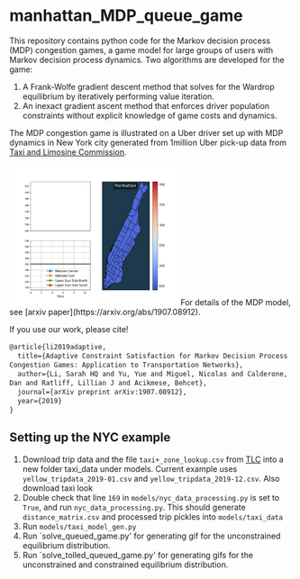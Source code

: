 # manhattan_MDP_queue_game
This repository contains python code for the Markov decision process (MDP) congestion games, a game model for large groups of users with Markov decision process dynamics. Two algorithms are developed for the game: 
1. A Frank-Wolfe gradient descent method that solves for the Wardrop equilibrium by iteratively performing value iteration.
2. An inexact gradient ascent method that enforces driver population constraints without explicit knowledge of game costs and dynamics.

The MDP congestion game is illustrated on a Uber driver set up with MDP dynamics in New York city generated from 1million Uber pick-up data from [Taxi and Limosine Commission](https://www1.nyc.gov/site/tlc/about/tlc-trip-record-data.page).

<img src="https://github.com/lisarah/manhattan_MDP_queue_game/blob/6cd39b9f19cec06f60ba042b86b64a6d52192c2f/grad_res/toll_queue_game_unconstrained.gif" width="300" height="250"/>
For details of the MDP model, see [arxiv paper](https://arxiv.org/abs/1907.08912).

If you use our work, please cite! 
```
@article{li2019adaptive,
  title={Adaptive Constraint Satisfaction for Markov Decision Process Congestion Games: Application to Transportation Networks},
  author={Li, Sarah HQ and Yu, Yue and Miguel, Nicolas and Calderone, Dan and Ratliff, Lillian J and Acikmese, Behcet},
  journal={arXiv preprint arXiv:1907.08912},
  year={2019}
}
```

## Setting up the NYC example
1. Download trip data and the file `taxi+_zone_lookup.csv` from [TLC](https://www1.nyc.gov/site/tlc/about/tlc-trip-record-data.page) into a new folder taxi_data under models. Current example uses `yellow_tripdata_2019-01.csv` and `yellow_tripdata_2019-12.csv`. Also download taxi look
2. Double check that line `169` in `models/nyc_data_processing.py` is set to `True`, and run `nyc_data_processing.py`. This should generate `distance_matrix.csv` and processed trip pickles into `models/taxi_data`
3. Run `models/taxi_model_gen.py`
3. Run `solve_queued_game.py' for generating gif for the unconstrained equilibrium distribution.
3. Run `solve_tolled_queued_game.py' for generating gifs for the unconstrained and constrained equilibrium distribution.


<!-- ## Content
1. MDP dynamic models: 
	* A mock up MDP with 3 x 5 grid states. Each state has 4 actions: left/right/up/down, where each action takes the user to the target neighbouring state with probability 0 < p < 1 and to another neighbouring state with probability 1-p. 
	* Uber drivers' MDP dynamics in Seattle, WA. See [Tolling for Constraint Satisfaction in MDP Congestion Games](https://arxiv.org/pdf/1903.00747.pdf)  for more model details.
	* 
	* Wheatstone MDP dynamics (V2 only)- for demonstrating of Braess paradox in MDP congestion games. See [Sensitivity Analysis for MDP Congestion games](https://arxiv.org/pdf/1909.04167.pdf) for model description and Braess paradox description.
	* Airport gate assignment MDP dynamics. See [overleaf doc](https://www.overleaf.com/read/tnzgddzckbsh
) for description.
2. Game solvers
	* CVXPY 
	* Custom solver - Frank Wolfe + dynamic programming - with automatic step size generation. See [Tolling for Constraint Satisfaction in MDP Congestion Games](https://arxiv.org/pdf/1903.00747.pdf) for convergence guarantees.
3. Incentive solvers
	* Constrained CVXPY
	* Projected dual ascent
	* ADMM
	* Mystic - a nonconvex solver for non-convex constraints (experimental)
4. Data visualization - custom visualization methods for displaying Wardrop equilibrium and online solutions.
 -->
